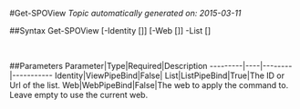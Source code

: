#Get-SPOView
*Topic automatically generated on: 2015-03-11*


##Syntax
    Get-SPOView [-Identity [<ViewPipeBind>]] [-Web [<WebPipeBind>]] -List [<ListPipeBind>]

&nbsp;

##Parameters
Parameter|Type|Required|Description
---------|----|--------|-----------
Identity|ViewPipeBind|False|
List|ListPipeBind|True|The ID or Url of the list.
Web|WebPipeBind|False|The web to apply the command to. Leave empty to use the current web.
